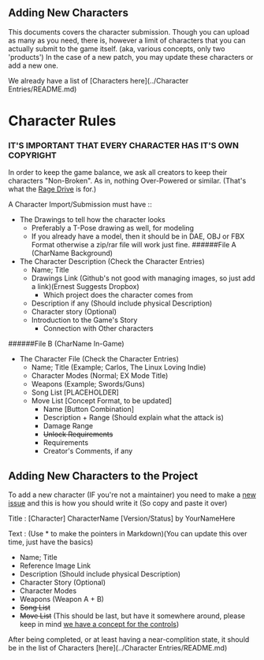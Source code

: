 ## Adding New Characters

This documents covers the character submission.
Though you can upload as many as you need, there
is, however a limit of characters that you can actually
submit to the game itself. (aka, various concepts, only
two 'products') In the case of a new patch, you may update
these characters or add a new one.

We already have a list of [Characters here](../Character Entries/README.md)

# Character Rules
### IT'S IMPORTANT THAT EVERY CHARACTER HAS IT'S OWN COPYRIGHT

In order to keep the game balance, we ask all creators
to keep their characters "Non-Broken". As in, nothing
Over-Powered or similar. (That's what the [Rage Drive](./GameFeatures.md) is
for.)

A Character Import/Submission must have ::

* The Drawings to tell how the character looks
  * Preferably a T-Pose drawing as well, for modeling
  * If you already have a model, then it should be in DAE, OBJ or FBX Format otherwise  a zip/rar file will work just fine.
######File A (CharName Background)
* The Character Description (Check the Character Entries)
  * Name; Title
  * Drawings Link (Github's not good with managing images, so just add a link)(Ernest Suggests Dropbox)
    * Which project does the character comes from
  * Description if any (Should include physical Description)
  * Character story (Optional)
  * Introduction to the Game's Story
    * Connection with Other characters

######File B (CharName In-Game)
* The Character File (Check the Character Entries)
  * Name; Title     (Example; Carlos, The Linux Loving Indie)
  * Character Modes (Normal; EX Mode Title)
  * Weapons         (Example; Swords/Guns)
  * Song List       [PLACEHOLDER]
  * Move List       [Concept Format, to be updated]
    * Name [Button Combination]
    * Description + Range (Should explain what the attack is)
    * Damage Range
    * ~~Unlock Requirements~~
    * Requirements
    * Creator's Comments, if any

## Adding New Characters to the Project


To add a new character (IF you're not a maintainer) you need to make a [new issue](https://github.com/lordsolrac/ProjectDevFight/issues/new) and this is how you should write it (So copy and paste it over)

Title : [Character] CharacterName [Version/Status] by YourNameHere

Text : (Use * to make the pointers in Markdown)(You can update this over time, just have the basics)
* Name; Title
* Reference Image Link
* Description (Should include physical Description)
* Character Story (Optional)
* Character Modes
* Weapons (Weapon A + B)
* ~~Song List~~
* ~~Move List~~ (This should be last, but have it somewhere around, please keep in mind [we have a concept for the controls](./GameControls.md))

After being completed, or at least having a near-complition state, it should be in the list of Characters [here](../Character Entries/README.md)
